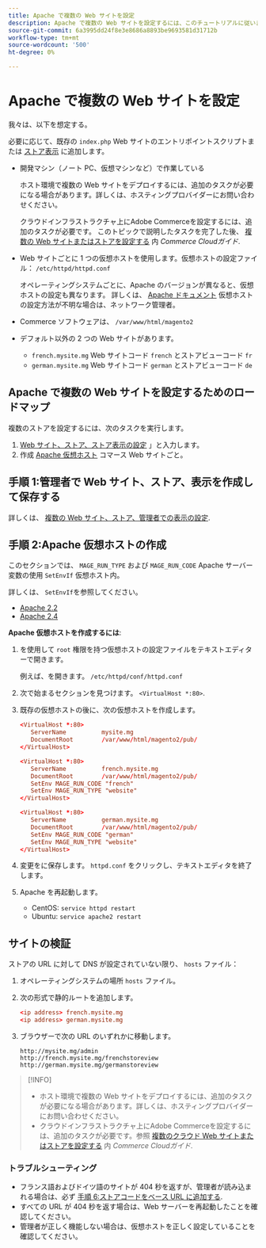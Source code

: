 ```yaml
---
title: Apache で複数の Web サイトを設定
description: Apache で複数の Web サイトを設定するには、このチュートリアルに従います。
source-git-commit: 6a3995dd24f8e3e8686a8893be9693581d31712b
workflow-type: tm+mt
source-wordcount: '500'
ht-degree: 0%

---
```



# Apache で複数の Web サイトを設定

我々は、以下を想定する。

必要に応じて、既存の `index.php` Web サイトのエントリポイントスクリプトまたは [ストア表示](https://glossary.magento.com/store-view) に追加します。

- 開発マシン（ノート PC、仮想マシンなど）で作業している

   ホスト環境で複数の Web サイトをデプロイするには、追加のタスクが必要になる場合があります。詳しくは、ホスティングプロバイダーにお問い合わせください。

   クラウドインフラストラクチャ上にAdobe Commerceを設定するには、追加のタスクが必要です。 このトピックで説明したタスクを完了した後、 [複数の Web サイトまたはストアを設定する](https://devdocs.magento.com/cloud/project/project-multi-sites.html) 内 _Commerce Cloudガイド_.

- Web サイトごとに 1 つの仮想ホストを使用します。仮想ホストの設定ファイル： `/etc/httpd/httpd.conf`

   オペレーティングシステムごとに、Apache のバージョンが異なると、仮想ホストの設定も異なります。 詳しくは、 [Apache ドキュメント](https://httpd.apache.org/docs/2.4/vhosts) 仮想ホストの設定方法が不明な場合は、ネットワーク管理者。

- Commerce ソフトウェアは、 `/var/www/html/magento2`
- デフォルト以外の 2 つの Web サイトがあります。

   - `french.mysite.mg` Web サイトコード `french` とストアビューコード `fr`
   - `german.mysite.mg` Web サイトコード `german` とストアビューコード `de`

## Apache で複数の Web サイトを設定するためのロードマップ

複数のストアを設定するには、次のタスクを実行します。

1. [Web サイト、ストア、ストア表示の設定](ms-admin.md) 」と入力します。
1. 作成 [Apache 仮想ホスト](#step-2-create-apache-virtual-hosts) コマース Web サイトごと。

## 手順 1:管理者で Web サイト、ストア、表示を作成して保存する

詳しくは、 [複数の Web サイト、ストア、管理者での表示の設定](ms-admin.md).

## 手順 2:Apache 仮想ホストの作成

このセクションでは、 `MAGE_RUN_TYPE` および `MAGE_RUN_CODE` Apache サーバー変数の使用 `SetEnvIf` 仮想ホスト内。

詳しくは、 `SetEnvIf`を参照してください。

- [Apache 2.2](https://httpd.apache.org/docs/2.2/mod/mod_setenvif.html)
- [Apache 2.4](https://httpd.apache.org/docs/2.4/mod/mod_setenvif.html)

**Apache 仮想ホストを作成するには**:

1. を使用して `root` 権限を持つ仮想ホストの設定ファイルをテキストエディターで開きます。

   例えば、を開きます。 `/etc/httpd/conf/httpd.conf`

1. 次で始まるセクションを見つけます。 `<VirtualHost *:80>`.
1. 既存の仮想ホストの後に、次の仮想ホストを作成します。

   ```conf
   <VirtualHost *:80>
      ServerName          mysite.mg
      DocumentRoot        /var/www/html/magento2/pub/
   </VirtualHost>
   
   <VirtualHost *:80>
      ServerName          french.mysite.mg
      DocumentRoot        /var/www/html/magento2/pub/
      SetEnv MAGE_RUN_CODE "french"
      SetEnv MAGE_RUN_TYPE "website"
   </VirtualHost>
   
   <VirtualHost *:80>
      ServerName          german.mysite.mg
      DocumentRoot        /var/www/html/magento2/pub/
      SetEnv MAGE_RUN_CODE "german"
      SetEnv MAGE_RUN_TYPE "website"
   </VirtualHost>
   ```

1. 変更をに保存します。 `httpd.conf` をクリックし、テキストエディタを終了します。
1. Apache を再起動します。

   - CentOS: `service httpd restart`
   - Ubuntu: `service apache2 restart`

## サイトの検証

ストアの URL に対して DNS が設定されていない限り、 `hosts` ファイル：

1. オペレーティングシステムの場所 `hosts` ファイル。
1. 次の形式で静的ルートを追加します。

   ```conf
   <ip address> french.mysite.mg
   <ip address> german.mysite.mg
   ```

1. ブラウザーで次の URL のいずれかに移動します。

   ```http
   http://mysite.mg/admin
   http://french.mysite.mg/frenchstoreview
   http://german.mysite.mg/germanstoreview
   ```

>[!INFO]
>
>- ホスト環境で複数の Web サイトをデプロイするには、追加のタスクが必要になる場合があります。詳しくは、ホスティングプロバイダーにお問い合わせください。
>- クラウドインフラストラクチャ上にAdobe Commerceを設定するには、追加のタスクが必要です。参照 [複数のクラウド Web サイトまたはストアを設定する](https://devdocs.magento.com/cloud/project/project-multi-sites.html) 内 _Commerce Cloudガイド_.


### トラブルシューティング

- フランス語およびドイツ語のサイトが 404 秒を返すが、管理者が読み込まれる場合は、必ず [手順 6:ストアコードをベース URL に追加する](ms-admin.md#step-6-add-the-store-code-to-the-base-url).
- すべての URL が 404 秒を返す場合は、Web サーバーを再起動したことを確認してください。
- 管理者が正しく機能しない場合は、仮想ホストを正しく設定していることを確認してください。
